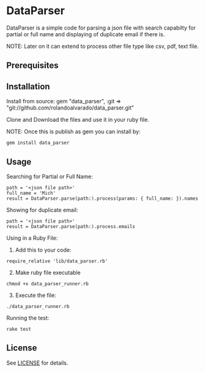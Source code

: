 # DataParser

DataParser is a simple code for parsing a json file with search capabilty for partial or full name and displaying of duplicate email if there is.

NOTE: Later on it can extend to process other file type like csv, pdf, text file.

## Prerequisites

## Installation

Install from source: gem "data_parser", :git => "git://github.com/rolandoalvarado/data_parser.git"

Clone and Download the files and use it in your ruby file.

NOTE: Once this is publish as gem you can install by:
```
gem install data_parser
```

## Usage

Searching for Partial or Full Name:
```
path = '<json file path>'
full_name = 'Mich'
result = DataParser.parse(path:).process(params: { full_name: }).names
```

Showing for duplicate email:
```
path = '<json file path>'
result = DataParser.parse(path:).process.emails
```

Using in a Ruby File:
1. Add this to your code:
  ```
  require_relative 'lib/data_parser.rb'
  ```
2. Make ruby file executable
  ```
  chmod +x data_parser_runner.rb
  ```
3. Execute the file:
```
./data_parser_runner.rb
```

Running the test:
```
rake test
```

## License

See [LICENSE](LICENSE) for details.
